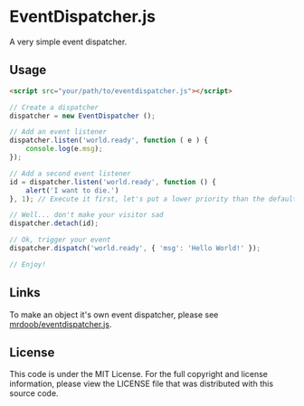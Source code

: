 EventDispatcher.js
==================

A very simple event dispatcher.

Usage
-----

```html
<script src="your/path/to/eventdispatcher.js"></script>
```

```js
// Create a dispatcher
dispatcher = new EventDispatcher ();

// Add an event listener
dispatcher.listen('world.ready', function ( e ) {
	console.log(e.msg);
});

// Add a second event listener
id = dispatcher.listen('world.ready', function () {
	alert('I want to die.')
}, 1); // Execute it first, let's put a lower priority than the default one (0)

// Well... don't make your visitor sad
dispatcher.detach(id);

// Ok, trigger your event
dispatcher.dispatch('world.ready', { 'msg': 'Hello World!' });

// Enjoy!
```

Links
-----

To make an object it's own event dispatcher, please see
[mrdoob/eventdispatcher.js](https://github.com/mrdoob/eventdispatcher.js/).

License
-------

This code is under the MIT License.
For the full copyright and license information, please view the LICENSE
file that was distributed with this source code.
